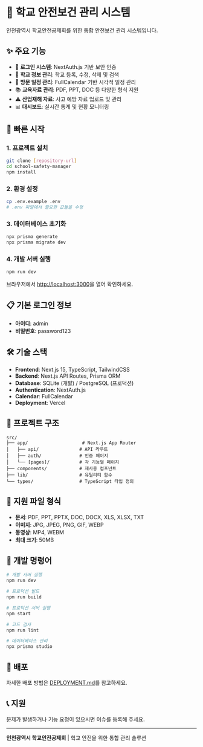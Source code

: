 # 🏫 학교 안전보건 관리 시스템

인천광역시 학교안전공제회를 위한 통합 안전보건 관리 시스템입니다.

## ✨ 주요 기능

- 🔐 **로그인 시스템**: NextAuth.js 기반 보안 인증
- 🏫 **학교 정보 관리**: 학교 등록, 수정, 삭제 및 검색
- 📅 **방문 일정 관리**: FullCalendar 기반 시각적 일정 관리
- 📚 **교육자료 관리**: PDF, PPT, DOC 등 다양한 형식 지원
- ⚠️ **산업재해 자료**: 사고 예방 자료 업로드 및 관리
- 📊 **대시보드**: 실시간 통계 및 현황 모니터링

## 🚀 빠른 시작

### 1. 프로젝트 설치
```bash
git clone [repository-url]
cd school-safety-manager
npm install
```

### 2. 환경 설정
```bash
cp .env.example .env
# .env 파일에서 필요한 값들을 수정
```

### 3. 데이터베이스 초기화
```bash
npx prisma generate
npx prisma migrate dev
```

### 4. 개발 서버 실행
```bash
npm run dev
```

브라우저에서 [http://localhost:3000](http://localhost:3000)을 열어 확인하세요.

## 📋 기본 로그인 정보

- **아이디**: admin
- **비밀번호**: password123

## 🛠️ 기술 스택

- **Frontend**: Next.js 15, TypeScript, TailwindCSS
- **Backend**: Next.js API Routes, Prisma ORM
- **Database**: SQLite (개발) / PostgreSQL (프로덕션)
- **Authentication**: NextAuth.js
- **Calendar**: FullCalendar
- **Deployment**: Vercel

## 📁 프로젝트 구조

```
src/
├── app/                    # Next.js App Router
│   ├── api/               # API 라우트
│   ├── auth/              # 인증 페이지
│   └── [pages]/           # 각 기능별 페이지
├── components/            # 재사용 컴포넌트
├── lib/                   # 유틸리티 함수
└── types/                 # TypeScript 타입 정의
```

## 📄 지원 파일 형식

- **문서**: PDF, PPT, PPTX, DOC, DOCX, XLS, XLSX, TXT
- **이미지**: JPG, JPEG, PNG, GIF, WEBP  
- **동영상**: MP4, WEBM
- **최대 크기**: 50MB

## 🔧 개발 명령어

```bash
# 개발 서버 실행
npm run dev

# 프로덕션 빌드
npm run build

# 프로덕션 서버 실행
npm start

# 코드 검사
npm run lint

# 데이터베이스 관리
npx prisma studio
```

## 🚀 배포

자세한 배포 방법은 [DEPLOYMENT.md](./DEPLOYMENT.md)를 참고하세요.

## 📞 지원

문제가 발생하거나 기능 요청이 있으시면 이슈를 등록해 주세요.

---

**인천광역시 학교안전공제회** | 학교 안전을 위한 통합 관리 솔루션
